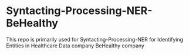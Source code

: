 # Syntacting-Processing-NER-BeHealthy
This repo is primarily used for Syntacting-Processing-NER for Identifying Entities in Healthcare Data company  BeHealthy company 
